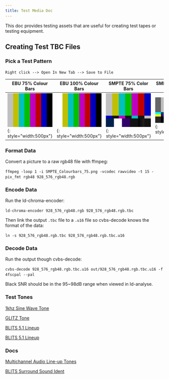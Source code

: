 ```yaml
---
title: Test Media Doc 
---
```


This doc provides testing assets that are useful for creating test tapes or testing equipment. 


## Creating Test TBC Files


### Pick a Test Pattern


`Right click --> Open In New Tab --> Save to File`

| EBU 75% Colour Bars                                                                 | EBU 100% Colour Bars                                                                  | SMPTE 75% Color Bars                                                                   | SMPTE 100% HDTV Color Bars                                                                      |
| ----------------------------------------------------------------------------------- | ------------------------------------------------------------------------------------- | -------------------------------------------------------------------------------------- | ----------------------------------------------------------------------------------------------- |
| ![](assets/images/Test-Patterns/EBU_Colorbars_75.png){: style="width:500px"} | ![](assets/images/Test-Patterns/EBU_Colourbars_100.png){: style="width:500px"} | ![](assets/images/Test-Patterns/SMPTE_Colourbars_75.png){: style="width:500px"} | ![](assets/images/Test-Patterns/SMPTE_Color_Bars_HD_100_16_9.png){: style="width:700px"} |


### Format Data


Convert a picture to a raw rgb48 file with ffmpeg:

`ffmpeg -loop 1 -i SMPTE_Colourbars_75.png -vcodec rawvideo -t 15 -pix_fmt rgb48 928_576_rgb48.rgb`


### Encode Data

Run the ld-chroma-encoder:
   
`ld-chroma-encoder 928_576_rgb48.rgb 928_576_rgb48.rgb.tbc`

Then link the output `.tbc` file to a `.u16` file so cvbs-decode knows the format of the data:
   
`ln -s 928_576_rgb48.rgb.tbc 928_576_rgb48.rgb.tbc.u16`


### Decode Data


Run the output though cvbs-decode:
   
`cvbs-decode 928_576_rgb48.rgb.tbc.u16 out/928_576_rgb48.rgb.tbc.u16 -f 4fscpal --pal`

Black SNR should be in the 95~98dB range when viewed in ld-analyse.


### Test Tones


[1khz Sine Wave Tone](assets/test-data/1kHz_44100Hz_16bit_05sec.wav#FIXME)

[GLITZ Tone](assets/test-data/2minGLITS.ogg#FIXME)

[BLITS 5.1 Lineup](assets/test-data/BLITS_5.1Lineup_Demonstration.ogg#FIXME)

[BLITS 5.1 Lineup](assets/test-data/BLITS_5.1Lineup_Demonstration.ogg#FIXME)


### Docs


[Multichannel Audio Line-up Tones](assets/test-data/Multichannel-Audio-Line-up-Tones-tech3304.pdf#FIXME)

[BLITS Surround Sound Ident](assets/test-data/03_BLITS_Surround_Sound_Ident.pdf#FIXME)
